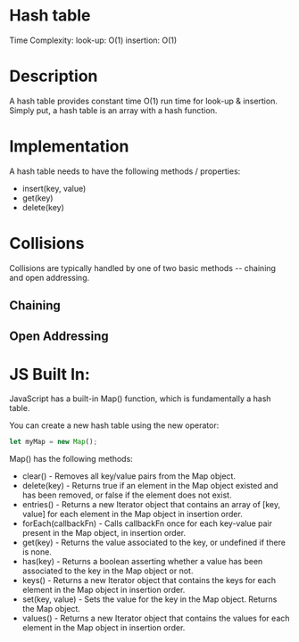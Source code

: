 # Hash table

Time Complexity:
look-up: O(1)
insertion: O(1)

# Description
A hash table provides constant time O(1) run time for look-up & insertion.
Simply put, a hash table is an array with a hash function.

# Implementation
A hash table needs to have the following methods / properties:
- insert(key, value)
- get(key)
- delete(key)

# Collisions
Collisions are typically handled by one of two basic methods -- chaining and open addressing.

## Chaining

## Open Addressing


# JS Built In:
JavaScript has a built-in Map() function, which is fundamentally a hash table.

You can create a new hash table using the new operator:
``` JavaScript
let myMap = new Map();
```

Map() has the following methods:
- clear() - Removes all key/value pairs from the Map object.
- delete(key) - Returns true if an element in the Map object existed and has been removed, or false if the element does not exist.
- entries() - Returns a new Iterator object that contains an array of [key, value] for each element in the Map object in insertion order.
- forEach(callbackFn) - Calls callbackFn once for each key-value pair present in the Map object, in insertion order.
- get(key) - Returns the value associated to the key, or undefined if there is none.
- has(key) - Returns a boolean asserting whether a value has been associated to the key in the Map object or not.
- keys() - Returns a new Iterator object that contains the keys for each element in the Map object in insertion order.
- set(key, value) - Sets the value for the key in the Map object. Returns the Map object.
- values() - Returns a new Iterator object that contains the values for each element in the Map object in insertion order.
